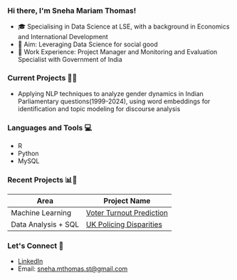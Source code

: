 ### Hi there, I'm Sneha Mariam Thomas!

- 🎓 Specialising in Data Science at LSE, with a background in Economics and International Development 
- 🎯 Aim: Leveraging Data Science for social good
- 💼 Work Experience: Project Manager and Monitoring and Evaluation Specialist with Government of India

### Current Projects 👩‍💻

- Applying NLP techniques to analyze gender dynamics in Indian Parliamentary questions(1999-2024), using word embeddings for identification and topic modeling for discourse analysis

### Languages and Tools 💻

- R
- Python
- MySQL

### Recent Projects 📊📝

| Area            | Project Name                        |
|-----------------|-------------------------------------|
| Machine Learning| [Voter Turnout Prediction](https://github.com/snehamariamthomas/Voter-Turnout-Prediction.git)             |
| Data Analysis + SQL   | [UK Policing Disparities](https://github.com/snehamariamthomas/UK-Policing-Disparities.git)      |

### Let's Connect 🔗

- [LinkedIn](https://www.linkedin.com/in/sneha-mariam-thomas-82a746113)
- Email: sneha.mthomas.st@gmail.com

